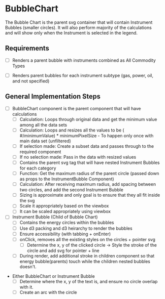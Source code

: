 # BubbleChart
The Bubble Chart is the parent svg container that will contain Instrument Bubbles (smaller circles). It will also perform majority of the calculations and will show only when the Instrument is selected in the legend.

## Requirements
* [ ] Renders a parent bubble with instruments combined as All Commodity Types
* [ ] Renders parent bubbles for each instrument subtype (gas, power, oil, and not specified)


## General Implementation Steps
* [ ] BubbleChart component is the parent component that will have calculations
  * [ ] Calculation: Loops through original data and get the minimum value among all the data sets
  * [ ] Calculation: Loops and resizes all the values to be ( #/minimumValue) * minimumPixelSize - To happen only once with main data set (unfiltered)
  * [ ] If selection made: Create a subset data and passes through to the required component
  * [ ] If no selection made: Pass in the data with resized values
  * [ ] Contains the parent svg tag that will have nested Instrument Bubbles for each category
  * [ ] Function: Get the maximum radius of the parent circle (passed down as props to the InstrumentBubble Component)
  * [ ] Calculation: After receiving maximum radius, add spacing between two circles, and add the second Instrument Bubble
  * [ ] Sizing is approximate and only goal is to ensure that they all fit inside the svg
  * [ ] Scale it appropriately based on the viewbox
  * [ ] It can be scaled appropriately using viewbox
* [ ] Instrument Bubble (Child of Bubble Chart)
  * [ ] Contains the energy circles within the bubbles
  * [ ] Use d3 packing and d3 heirarchy to render the bubbles
  * [ ] Ensure accessibility (with tabbing + onEnter)
  * [ ] onClick, removes all the existing styles on the circles + pointer svg
    * [ ] Determine the x, y of the clicked circle -> Style the stroke of the circle and add svg for pointer + line
  * [ ] During render, add additional stroke in children component so that energy bubble(parents) touch while the children nested bubbles doesn't. 
* Either BubbleChart or Instrument Bubble
  * [ ] Determine where the x, y of the text is, and ensure no circle overlap with it. 
  * [ ] Create an arc with the circle